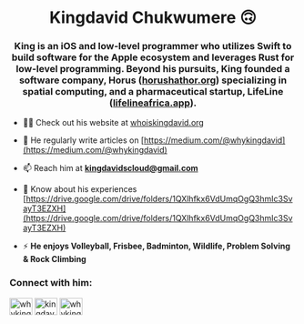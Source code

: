 <h1 align="center">Kingdavid Chukwumere 🙃</h1>
<h3 align="center">King is an <strong>iOS and low-level programmer</strong> who utilizes Swift to build software for the Apple ecosystem and leverages Rust for low-level programming. Beyond his pursuits, King founded a software company, Horus (<a href="https://horushathor.org" target="_blank">horushathor.org</a>) specializing in spatial computing, and a pharmaceutical startup, LifeLine (<a href="https://lifelineafrica.app" target="_blank">lifelineafrica.app</a>).</h3>

- 👨‍💻 Check out his website at [whoiskingdavid.org](whoiskingdavid.org)

- 📝 He regularly write articles on [https://medium.com/@whykingdavid](https://medium.com/@whykingdavid)

- 📫 Reach him at **kingdavidscloud@gmail.com**

- 📄 Know about his experiences [https://drive.google.com/drive/folders/1QXlhfkx6VdUmqOgQ3hmIc3SvayT3EZXH](https://drive.google.com/drive/folders/1QXlhfkx6VdUmqOgQ3hmIc3SvayT3EZXH)

- ⚡ **He enjoys Volleyball, Frisbee, Badminton, Wildlife, Problem Solving & Rock Climbing**

<h3 align="left">Connect with him:</h3>
<p align="left">
<a href="https://twitter.com/whykingdavid" target="blank"><img align="center" src="https://raw.githubusercontent.com/rahuldkjain/github-profile-readme-generator/master/src/images/icons/Social/twitter.svg" alt="whykingdavid" height="30" width="40" /></a>
<a href="https://linkedin.com/in/kingdavidchukwumere" target="blank"><img align="center" src="https://raw.githubusercontent.com/rahuldkjain/github-profile-readme-generator/master/src/images/icons/Social/linked-in-alt.svg" alt="kingdavid chukwumere" height="30" width="40" /></a>
<a href="https://instagram.com/whykingdavid" target="blank"><img align="center" src="https://raw.githubusercontent.com/rahuldkjain/github-profile-readme-generator/master/src/images/icons/Social/instagram.svg" alt="whykingdavid" height="30" width="40" /></a>
</p>
